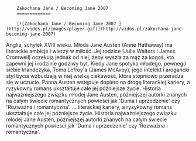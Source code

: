 
        Zakochana Jane / Becoming Jane 2007 
        =============
        
        [![Zakochana Jane / Becoming Jane 2007 ](http://vidos.pl/images/player.gif)](http://vidos.pl/zakochana-jane-becoming-jane-2007)
        
        
 Anglia, schyłek XVIII wieku. Młoda Jane Austen (Anne Hathaway) ma literackie ambicje i wierzy w miłość. Jej rodzice (Julie Walters i James Cromwell) oczekują jednak od niej, żeby wyszła za mąż za kogoś, kto zapewni jej i rodzinie godziwy byt. Kiedy Jane spotyka młodego, pewnego siebie Irlandczyka, Toma Lefroy'a (James McAvoy), jego intelekt i arogancki styl bycia wzbudzają w niej wielką ciekawość, która stopniowo przeradza się w uczucie. Panna Austen wstępuje dopiero na drogę literackiej kariery, a ryzykowny romans ukształtuje całe jej późniejsze życie. Historia najważniejszego związku młodej Jane Austen, późniejszej autorki znanych na całym świecie romantycznych powieści jak 'Duma i uprzedzenie' czy 'Rozważna i romantyczna'.  ... literackiej kariery, a ryzykowny romans ukształtuje całe jej późniejsze życie. Historia najważniejszego związku młodej Jane Austen, późniejszej autorki znanych na całym świecie romantycznych powieści jak 'Duma i uprzedzenie' czy 'Rozważna i romantyczna'.
    